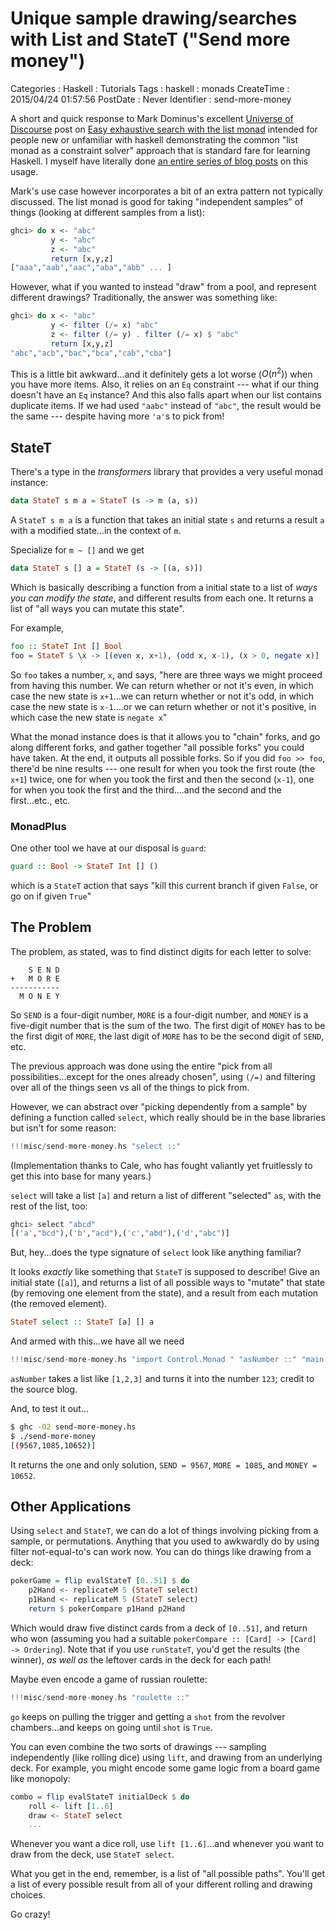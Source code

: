 Unique sample drawing/searches with List and StateT ("Send more money")
=======================================================================

Categories
:   Haskell
:   Tutorials
Tags
:   haskell
:   monads
CreateTime
:   2015/04/24 01:57:56
PostDate
:   Never
Identifier
:   send-more-money

A short and quick response to Mark Dominus's excellent [Universe of
Discourse][] post on [Easy exhaustive search with the list monad][ees]
intended for people new or unfamiliar with haskell demonstrating the common
"list monad as a constraint solver" approach that is standard fare for
learning Haskell.  I myself have literally done [an entire series of blog
posts][monad-plus] on this usage.

[Universe of Discourse]: http://blog.plover.com
[ees]: http://blog.plover.com/prog/haskell/monad-search.html
[monad-plus]: http://blog.jle.im/entries/series/+monadplus-success-failure-monads

Mark's use case however incorporates a bit of an extra pattern not typically
discussed.  The list monad is good for taking "independent samples" of things
(looking at different samples from a list):

~~~haskell
ghci> do x <- "abc"
         y <- "abc"
         z <- "abc"
         return [x,y,z]
["aaa","aab","aac","aba","abb" ... ]
~~~

However, what if you wanted to instead "draw" from a pool, and represent
different drawings?  Traditionally, the answer was something like:

~~~haskell
ghci> do x <- "abc"
         y <- filter (/= x) "abc"
         z <- filter (/= y) . filter (/= x) $ "abc"
         return [x,y,z]
"abc","acb","bac","bca","cab","cba"]
~~~

This is a little bit awkward...and it definitely gets a lot worse ($O(n^2)$)
when you have more items.  Also, it relies on an `Eq` constraint --- what if
our thing doesn't have an `Eq` instance?  And this also falls apart when our
list contains duplicate items.  If we had used `"aabc"` instead of `"abc"`,
the result would be the same --- despite having more `'a'`s to pick from!

StateT
------

There's a type in the *transformers* library that provides a very useful monad
instance:

~~~haskell
data StateT s m a = StateT (s -> m (a, s))
~~~

A `StateT s m a` is a function that takes an initial state `s` and returns a
result `a` with a modified state...in the context of `m`.

Specialize for `m ~ []` and we get

~~~haskell
data StateT s [] a = StateT (s -> [(a, s)])
~~~

Which is basically describing a function from a initial state to a list of
*ways you can modify the state*, and different results from each one.  It
returns a list of "all ways you can mutate this state".

For example,

~~~haskell
foo :: StateT Int [] Bool
foo = StateT $ \x -> [(even x, x+1), (odd x, x-1), (x > 0, negate x)]
~~~

So `foo` takes a number, `x`, and says, "here are three ways we might proceed
from having this number.  We can return whether or not it's even, in which
case the new state is `x+1`...we can return whether or not it's odd, in which
case the new state is `x-1`....or we can return whether or not it's positive,
in which case the new state is `negate x`"

What the monad instance does is that it allows you to "chain" forks, and go
along different forks, and gather together "all possible forks" you could have
taken.  At the end, it outputs all possible forks.  So if you did `foo >>
foo`, there'd be nine results --- one result for when you took the first route
(the `x+1`) twice, one for when you took the first and then the second
(`x-1`), one for when you took the first and the third....and the second and
the first...etc., etc.

### MonadPlus

One other tool we have at our disposal is `guard`:

~~~haskell
guard :: Bool -> StateT Int [] ()
~~~~

which is a `StateT` action that says "kill this current branch if given
`False`, or go on if given `True`"

The Problem
-----------

The problem, as stated, was to find distinct digits for each letter to
solve:

~~~
    S E N D
+   M O R E
-----------
  M O N E Y
~~~

So `SEND` is a four-digit number, `MORE` is a four-digit number, and `MONEY`
is a five-digit number that is the sum of the two.  The first digit of `MONEY`
has to be the first digit of `MORE`, the last digit of `MORE` has to be the
second digit of `SEND`, etc.

The previous approach was done using the entire "pick from all
possibilities...except for the ones already chosen", using `(/=)` and
filtering over all of the things seen vs all of the things to pick from.

However, we can abstract over "picking dependently from a sample" by defining
a function called `select`, which really should be in the base libraries
but isn't for some reason:

~~~haskell
!!!misc/send-more-money.hs "select ::"
~~~

(Implementation thanks to Cale, who has fought valiantly yet fruitlessly to
get this into base for many years.)

`select` will take a list `[a]` and return a list of different "selected"
`a`s, with the rest of the list, too:

~~~haskell
ghci> select "abcd"
[('a',"bcd"),('b',"acd"),('c',"abd"),('d',"abc")]
~~~

But, hey...does the type signature of `select` look like anything familiar?

It looks *exactly* like something that `StateT` is supposed to describe!  Give
an initial state (`[a]`), and returns a list of all possible ways to "mutate"
that state (by removing one element from the state), and a result from each
mutation (the removed element).

~~~haskell
StateT select :: StateT [a] [] a
~~~

And armed with this...we have all we need

~~~haskell
!!!misc/send-more-money.hs "import Control.Monad " "asNumber ::" "main ::"
~~~

`asNumber` takes a list like `[1,2,3]` and turns it into the number `123`;
credit to the source blog.

And, to test it out...

~~~bash
$ ghc -O2 send-more-money.hs
$ ./send-more-money
[(9567,1085,10652)]
~~~

It returns the one and only solution, `SEND = 9567`, `MORE = 1085`, and `MONEY
= 10652`.

Other Applications
------------------

Using `select` and `StateT`, we can do a lot of things involving picking from
a sample, or permutations.  Anything that you used to awkwardly do by using
filter not-equal-to's can work now.  You can do things like drawing from a
deck:

~~~haskell
pokerGame = flip evalStateT [0..51] $ do
    p2Hand <- replicateM 5 (StateT select)
    p1Hand <- replicateM 5 (StateT select)
    return $ pokerCompare p1Hand p2Hand
~~~

Which would draw five distinct cards from a deck of `[0..51]`, and return who
won (assuming you had a suitable `pokerCompare :: [Card] -> [Card] ->
Ordering`).  Note that if you use `runStateT`, you'd get the results (the
winner), *as well as* the leftover cards in the deck for each path!

Maybe even encode a game of russian roulette:

~~~haskell
!!!misc/send-more-money.hs "roulette ::"
~~~

`go` keeps on pulling the trigger and getting a `shot` from the revolver
chambers...and keeps on going until `shot` is `True`.

You can even combine the two sorts of drawings --- sampling independently
(like rolling dice) using `lift`, and drawing from an underlying deck.  For
example, you might encode some game logic from a board game like monopoly:

~~~haskell
combo = flip evalStateT initialDeck $ do
    roll <- lift [1..6]
    draw <- StateT select
    ...
~~~

Whenever you want a dice roll, use `lift [1..6]`...and whenever you want to
draw from the deck, use `StateT select`.

What you get in the end, remember, is a list of "all possible paths".  You'll
get a list of every possible result from all of your different rolling and
drawing choices.

Go crazy!
